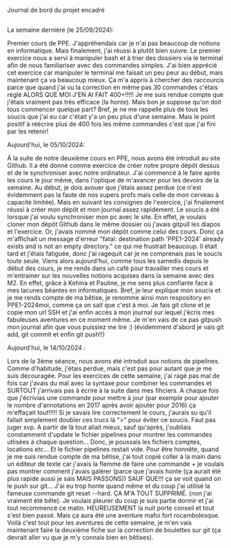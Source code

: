 Journal de bord du projet encadré
##

La semaine dernière (le 25/09/2024):

Premier cours de PPE.
J'appréhendais car je n'ai pas beaucoup de notions en informatique. Mais finalement, j'ai réussi à plutôt bien suivre. Le premier exercice nous a servi à manipuler bash et à trier des dossiers via le terminal afin de nous familiariser avec des commandes simples. J'ai bien apprécié cet exercice car manipuler le terminal me faisait un peu peur au début, mais maintenant ça va beaucoup mieux.
Ça m'a appris à chercher des raccourcis parce que quand j'ai vu la correction en même pas 30 commandes c'étais réglé ALORS QUE MOI J'EN AI FAIT 400+!!!!! Je me suis rendue compte que j'étais vraiment pas très efficace (la honte).
Mais bon je suppose qu'on doit tous commencer quelque part? Bref, je ne me rappelle plus de tous les soucis que j'ai eu car c'était y'a un peu plus d'une semaine. Mais le point positif à réécrire plus de 400 fois les même commandes c'est que j'ai fini par les retenir!

Aujourd'hui, le 05/10/2024:

À la suite de notre deuxième cours en PPE, nous avons été introduit au site Github. Il a été donné comme exercice de créer notre propre dépôt dessus et de le synchroniser avec notre ordinateur. J'ai commencé à le faire après les cours le jour même, dans l'optique de m'avancer pour les devoirs de la semaine.
Au début, je dois avouer que j'étais assez perdue (ce n'est évidemment pas la faute de nos supers profs mais celle de mon cerveau à capacité limitée). Mais en suivant les consignes de l'exercice, j'ai finalement réussi à créer mon dépôt et mon journal assez rapidement.
Le soucis a été lorsque j'ai voulu synchroniser mon pc avec le site. En effet, je voulais cloner mon dépôt Github dans le même dossier où j'avais gitpull les diapos et l'exercice. Or, j'avais nommé mon dépôt comme celui des cours. Donc ça m'affichait un message d'erreur "fatal: destination path 'PPE1-2024' already exists and is not an empty directory." ce qui me frustrait beaucoup. Il était tard et j'étais fatiguée, donc j'ai ragequit car je ne comprenais pas le soucis toute seule.
Viens alors aujourd'hui, comme tous les samedis depuis le début des cours, je me rends dans un café pour travailler mes cours et m'entrainer sur les nouvelles notions acquises dans la semaine avec des M2. En effet, grâce à Kehina et Pauline, je me sens plus confiante face à mes lacunes béantes en informatiques.
Bref, je leur explique mon soucis et je me rends compte de ma bêtise, je renomme ainsi mon respository en PPE1-2024moi, comme ça on sait que c'est à moi.
Je fais git clone et je copie mon url SSH et j'ai enfin accès à mon journal sur lequel j'écris mes fabuleuses aventures en ce moment même.
Je m'en vais de ce pas gitpush mon journal afin que vous puissiez me lire :) (évidemment d'abord je vais git add, git commit et enfin git push!!)

Aujourd'hui, le 14/10/2024 :

Lors de la 3ème séance, nous avons été introduit aux notions de pipelines. Comme d'habitude, j'étais perdue, mais c'est pas pour autant que je me suis découragée.
Pour les exercices de cette semaine, j'ai ragé pas mal de fois car j'avais du mal avec la syntaxe pour combiner les commandes et SURTOUT j'arrivais pas à écrire à la suite dans mes fihciers. A chaque fois que j'écrivias une commande pour mettre à jour (par exemple pour ajouter le nombre d'annotations en 2017 après avoir ajouter pour 2016) ça m'effaçait tout!!!!! Si je savais lire correctement le cours, j'aurais su qu'il fallait simplement doubler ces trucs là ">" pour éviter ce soucis. Faut pas juger svp.
A partir de là tout allait mieux, sauf qu'après, j'oubliais constamment d'update le fichier pipelines pour montrer les commandes utlisées à chaque question... Donc, je poussais les fichiers comptes, locations etc... Et le fichier pipelines restait vide. Pour être honnête, quand je me suis rendue compte de ma bêtise, j'ai tout copié coller à la main dans un éditeur de texte car j'avais la flemme de faire une commande + je voulais pas montrer comment j'avais galérer (parce que j'avais honte (ça aurait été plus rapide aussi je sais MAIS PASSONS)) SAUF QUE!!! ça se voit quand on le push sur git... J'ai eu trop honte quand même et du coup j'ai utilisé la fameuse commande git reset --hard.
ÇA M'A TOUT SUPPRIMÉ. (non j'ai vraiment été bête). Je voulais pleurer du coup je suis partie dormir et j'ai tout recommencé ce matin. HEUREUSEMENT la nuit porte conseil et tout s'est bien passé. Mais ça aura été une aventure mafoi fort rocambolesque.
Voilà c'est tout pour les aventures de cette semaine, je m'en vais maintenant faire la deuxième fiche sur la correction de boulettes sur git (ça devrait aller vu que je m'y connais bien en bêtises).
